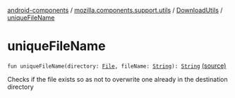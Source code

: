 [android-components](../../index.md) / [mozilla.components.support.utils](../index.md) / [DownloadUtils](index.md) / [uniqueFileName](./unique-file-name.md)

# uniqueFileName

`fun uniqueFileName(directory: `[`File`](http://docs.oracle.com/javase/7/docs/api/java/io/File.html)`, fileName: `[`String`](https://kotlinlang.org/api/latest/jvm/stdlib/kotlin/-string/index.html)`): `[`String`](https://kotlinlang.org/api/latest/jvm/stdlib/kotlin/-string/index.html) [(source)](https://github.com/mozilla-mobile/android-components/blob/master/components/support/utils/src/main/java/mozilla/components/support/utils/DownloadUtils.kt#L72)

Checks if the file exists so as not to overwrite one already in the destination directory

